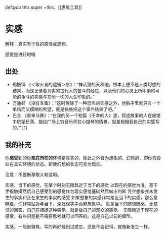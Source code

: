 def:pub this super =this，[[思维工具]]

# 实感
解释：真实有个性的感情或思想。

感觉是进行时哦

## 出处
- 郑振铎 《＜取火者的逮捕＞序》：“神话里的天和地，根本上便不是人类幻想的结果，而是记录着真实的古代人的苦斗的经过，以及他们的心灵上所印染的可能的争斗的实感与其他一切的人生印象的。”
- 万迪鹤 《没有准备》：“这时候除了一种恐怖的实感之外，他脑子里就只有一个单纯而又模糊的希望，就是快些把这个事件结束了吧。”
- 巴金 《重来马赛》：“在我的另一个短篇《不幸的人》里，叙述故事的人在旅馆中眺望日落、描绘广场上穷音乐师拉小提琴的情景，就是根据我自己的实感写的。” [1] 

## 我的补充

你**感受**到的你**现在所在的**环境是真实的，除此之外皆为想象的、幻想的，即你假设处在其它环境的状态。即使幻想的状态可变为现实。

注意：不要断章取义和滥用。




实感，当下的感觉，在某个时刻无限趋近于当下的感觉
以现在的感觉为准，基于手指触摸然后自己感受到的感觉作为现实感觉基础然后做出判断
凭空想象并未发生的事实和正在发生的事实的感受
如果想象的实感非常接近当下的实感，那么意味着，你非常贴近与当下，深处现实中而非想象中。
就是当下的随想随感，无意识的回答，自己在捕捉这种感觉。就是做自己的观众的感觉。
无限趋近于现在的感受，有些问题是不需要思考就可以回答的。这是自己以前的模型。


实感，一般到特殊，写的再好经历过遗忘，还是不会记得，就像新发生一样。